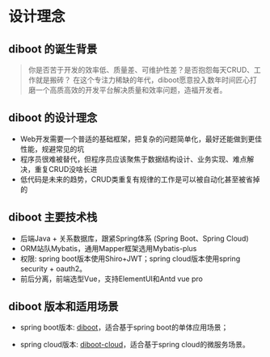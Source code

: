 # 设计理念

## diboot 的诞生背景

> 你是否苦于开发的效率低、质量差、可维护性差？是否抱怨每天CRUD、工作就是搬砖？
> 在这个专注力稀缺的年代，diboot愿意投入数年时间匠心打磨一个高质高效的开发平台解决质量和效率问题，造福开发者。

## diboot 的设计理念

* Web开发需要一个普适的基础框架，把复杂的问题简单化，最好还能做到更佳性能，规避常见的坑
* 程序员很难被替代，但程序员应该聚焦于数据结构设计、业务实现、难点解决，重复CRUD没啥长进
* 低代码是未来的趋势，CRUD类重复有规律的工作是可以被自动化甚至被省掉的

## diboot 主要技术栈

* 后端Java + 关系数据库，跟紧Spring体系 (Spring Boot、Spring Cloud)
* ORM站队Mybatis，通用Mapper框架选用Mybatis-plus
* 权限: spring boot版本使用Shiro+JWT；spring cloud版本使用spring security + oauth2。
* 前后分离，前端选型Vue，支持ElementUI和Antd vue pro

## diboot 版本和适用场景
* spring boot版本: [diboot](https://github.com/dibo-software/diboot)，适合基于spring boot的单体应用场景；

* spring cloud版本: [diboot-cloud](https://github.com/dibo-software/diboot-cloud)，适合基于spring cloud的微服务场景。